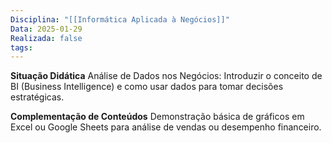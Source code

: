 ```yaml
---
Disciplina: "[[Informática Aplicada à Negócios]]"
Data: 2025-01-29
Realizada: false
tags:
---
```

**Situação Didática**
Análise de Dados nos Negócios: Introduzir o conceito de BI (Business Intelligence) e como usar dados para tomar decisões estratégicas.


**Complementação de Conteúdos**
Demonstração básica de gráficos em Excel ou Google Sheets para análise de vendas ou desempenho financeiro.